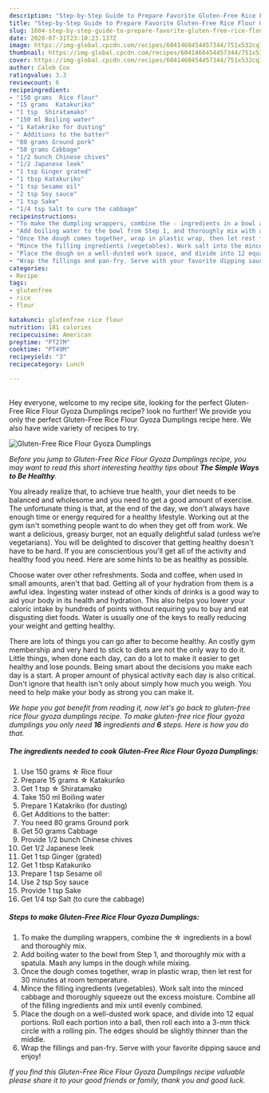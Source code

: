 ```yaml
---
description: "Step-by-Step Guide to Prepare Favorite Gluten-Free Rice Flour Gyoza Dumplings"
title: "Step-by-Step Guide to Prepare Favorite Gluten-Free Rice Flour Gyoza Dumplings"
slug: 1604-step-by-step-guide-to-prepare-favorite-gluten-free-rice-flour-gyoza-dumplings
date: 2020-07-31T23:10:23.137Z
image: https://img-global.cpcdn.com/recipes/6041460454457344/751x532cq70/gluten-free-rice-flour-gyoza-dumplings-recipe-main-photo.jpg
thumbnail: https://img-global.cpcdn.com/recipes/6041460454457344/751x532cq70/gluten-free-rice-flour-gyoza-dumplings-recipe-main-photo.jpg
cover: https://img-global.cpcdn.com/recipes/6041460454457344/751x532cq70/gluten-free-rice-flour-gyoza-dumplings-recipe-main-photo.jpg
author: Caleb Cox
ratingvalue: 3.3
reviewcount: 6
recipeingredient:
- "150 grams  Rice flour"
- "15 grams  Katakuriko"
- "1 tsp  Shiratamako"
- "150 ml Boiling water"
- "1 Katakriko for dusting"
- " Additions to the batter"
- "80 grams Ground pork"
- "50 grams Cabbage"
- "1/2 bunch Chinese chives"
- "1/2 Japanese leek"
- "1 tsp Ginger grated"
- "1 tbsp Katakuriko"
- "1 tsp Sesame oil"
- "2 tsp Soy sauce"
- "1 tsp Sake"
- "1/4 tsp Salt to cure the cabbage"
recipeinstructions:
- "To make the dumpling wrappers, combine the ☆ ingredients in a bowl and thoroughly mix."
- "Add boiling water to the bowl from Step 1, and thoroughly mix with a spatula. Mash any lumps in the dough while mixing."
- "Once the dough comes together, wrap in plastic wrap, then let rest for 30 minutes at room temperature."
- "Mince the filling ingredients (vegetables). Work salt into the minced cabbage and thoroughly squeeze out the excess moisture. Combine all of the filling ingredients and mix until evenly combined."
- "Place the dough on a well-dusted work space, and divide into 12 equal portions. Roll each portion into a ball, then roll each into a 3-mm thick circle with a rolling pin. The edges should be slightly thinner than the middle."
- "Wrap the fillings and pan-fry. Serve with your favorite dipping sauce and enjoy!"
categories:
- Recipe
tags:
- glutenfree
- rice
- flour

katakunci: glutenfree rice flour 
nutrition: 181 calories
recipecuisine: American
preptime: "PT27M"
cooktime: "PT49M"
recipeyield: "3"
recipecategory: Lunch

---
```

<br>
Hey everyone, welcome to my recipe site, looking for the perfect Gluten-Free Rice Flour Gyoza Dumplings recipe? look no further! We provide you only the perfect Gluten-Free Rice Flour Gyoza Dumplings recipe here. We also have wide variety of recipes to try.
<br>


![Gluten-Free Rice Flour Gyoza Dumplings](https://img-global.cpcdn.com/recipes/6041460454457344/751x532cq70/gluten-free-rice-flour-gyoza-dumplings-recipe-main-photo.jpg)

<i>Before you jump to Gluten-Free Rice Flour Gyoza Dumplings recipe, you may want to read this short interesting healthy tips about <strong>The Simple Ways to Be Healthy</strong>.</i>

You already realize that, to achieve true health, your diet needs to be balanced and wholesome and you need to get a good amount of exercise. The unfortunate thing is that, at the end of the day, we don't always have enough time or energy required for a healthy lifestyle. Working out at the gym isn't something people want to do when they get off from work. We want a delicious, greasy burger, not an equally delightful salad (unless we’re vegetarians). You will be delighted to discover that getting healthy doesn't have to be hard. If you are conscientious you'll get all of the activity and healthy food you need. Here are some hints to be as healthy as possible.

Choose water over other refreshments. Soda and coffee, when used in small amounts, aren't that bad. Getting all of your hydration from them is a awful idea. Ingesting water instead of other kinds of drinks is a good way to aid your body in its health and hydration. This also helps you lower your caloric intake by hundreds of points without requiring you to buy and eat disgusting diet foods. Water is usually one of the keys to really reducing your weight and getting healthy.

There are lots of things you can go after to become healthy. An costly gym membership and very hard to stick to diets are not the only way to do it. Little things, when done each day, can do a lot to make it easier to get healthy and lose pounds. Being smart about the decisions you make each day is a start. A proper amount of physical activity each day is also critical. Don't ignore that health isn't only about simply how much you weigh. You need to help make your body as strong you can make it. 


<i>We hope you got benefit from reading it, now let's go back to gluten-free rice flour gyoza dumplings recipe. To make gluten-free rice flour gyoza dumplings you only need <strong>16</strong> ingredients and <strong>6</strong> steps. Here is how you do that.
</i>

##### The ingredients needed to cook Gluten-Free Rice Flour Gyoza Dumplings:

1. Use 150 grams ☆ Rice flour
1. Prepare 15 grams ☆ Katakuriko
1. Get 1 tsp ☆ Shiratamako
1. Take 150 ml Boiling water
1. Prepare 1 Katakriko (for dusting)
1. Get  Additions to the batter:
1. You need 80 grams Ground pork
1. Get 50 grams Cabbage
1. Provide 1/2 bunch Chinese chives
1. Get 1/2 Japanese leek
1. Get 1 tsp Ginger (grated)
1. Get 1 tbsp Katakuriko
1. Prepare 1 tsp Sesame oil
1. Use 2 tsp Soy sauce
1. Provide 1 tsp Sake
1. Get 1/4 tsp Salt (to cure the cabbage)


##### Steps to make Gluten-Free Rice Flour Gyoza Dumplings:

1. To make the dumpling wrappers, combine the ☆ ingredients in a bowl and thoroughly mix.
1. Add boiling water to the bowl from Step 1, and thoroughly mix with a spatula. Mash any lumps in the dough while mixing.
1. Once the dough comes together, wrap in plastic wrap, then let rest for 30 minutes at room temperature.
1. Mince the filling ingredients (vegetables). Work salt into the minced cabbage and thoroughly squeeze out the excess moisture. Combine all of the filling ingredients and mix until evenly combined.
1. Place the dough on a well-dusted work space, and divide into 12 equal portions. Roll each portion into a ball, then roll each into a 3-mm thick circle with a rolling pin. The edges should be slightly thinner than the middle.
1. Wrap the fillings and pan-fry. Serve with your favorite dipping sauce and enjoy!


<i>If you find this Gluten-Free Rice Flour Gyoza Dumplings recipe valuable please share it to your good friends or family, thank you and good luck.</i>
